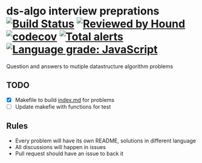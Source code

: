 # ds-algo interview preprations  [![Build Status](https://travis-ci.com/sarathsp06/dsalgogym.svg?branch=master)](https://travis-ci.com/sarathsp06/dsalgogym) [![Reviewed by Hound](https://img.shields.io/badge/Reviewed_by-Hound-8E64B0.svg)](https://houndci.com) [![codecov](https://codecov.io/gh/sarathsp06/dsalgogym/branch/master/graph/badge.svg)](https://codecov.io/gh/sarathsp06/dsalgogym) [![Total alerts](https://img.shields.io/lgtm/alerts/g/sarathsp06/dsalgogym.svg?logo=lgtm&logoWidth=18)](https://lgtm.com/projects/g/sarathsp06/dsalgogym/alerts/) [![Language grade: JavaScript](https://img.shields.io/lgtm/grade/javascript/g/sarathsp06/dsalgogym.svg?logo=lgtm&logoWidth=18)](https://lgtm.com/projects/g/sarathsp06/dsalgogym/context:javascript)

Question and answers to mutiple datastructure algorithm problems 

## TODO
- [X] Makefile to build [index.md](./INDEX.md) for problems
- [ ] Update makefie with functions for test 

## Rules
* Every problem  will have its own README, solutions in different language
* All discussions will happen in issues
* Pull request should have an issue to back it
